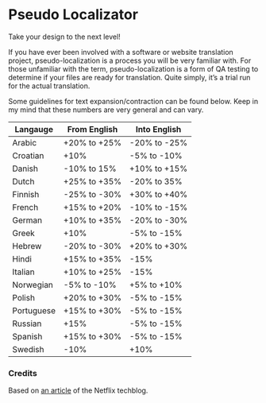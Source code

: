 # Pseudo Localizator 

Take your design to the next level! 

If you have ever been involved with a software or website translation project, pseudo-localization is a process you will be very familiar with. For those unfamiliar with the term, pseudo-localization is a form of QA testing to determine if your files are ready for translation.  Quite simply, it’s a trial run for the actual translation.

Some guidelines for text expansion/contraction can be found below. Keep in my mind that these numbers are very general and can vary.

| Langauge   	| From English 	| Into English 	|
|------------	|--------------	|--------------	|
| Arabic     	| +20% to +25% 	| -20% to -25% 	|
| Croatian   	| +10%         	| -5% to -10%  	|
| Danish     	| -10% to 15%  	| +10% to +15% 	|
| Dutch      	| +25% to +35% 	| -20% to 35%  	|
| Finnish    	| -25% to -30% 	| +30% to +40% 	|
| French     	| +15% to +20% 	| -10% to -15% 	|
| German     	| +10% to +35% 	| -20% to -30% 	|
| Greek      	| +10%         	| -5% to -15%  	|
| Hebrew     	| -20% to -30% 	| +20% to +30% 	|
| Hindi      	| +15% to +35% 	| -15%         	|
| Italian    	| +10% to +25% 	| -15%         	|
| Norwegian  	| -5% to -10%  	| +5% to +10%  	|
| Polish     	| +20% to +30% 	| -5% to -15%  	|
| Portuguese 	| +15% to +30% 	| -5% to -15%  	|
| Russian    	| +15%         	| -5% to -15%  	|
| Spanish    	| +15% to +30% 	| -5% to -15%  	|
| Swedish    	| -10%         	| +10%         	|


<!-- Todo --- Add roadmap -->

### Credits

Based on [an article](https://medium.com/netflix-techblog/pseudo-localization-netflix-12fff76fbcbe) of the Netflix techblog.
